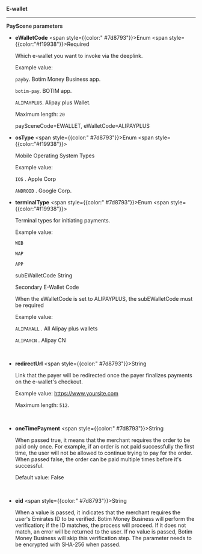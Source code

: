 **E-wallet**

---

**<font color="#333333"> PayScene parameters</font>**

- **eWalletCode** <span style={{color:" #7d8793"}}>Enum</span> <span style={{color:"#f19938"}}>Required</span>

  Which e-wallet you want to invoke via the deeplink. 

  Example value: 

  `payby`. Botim Money Business app.

  `botim-pay`. BOTIM app.

  `ALIPAYPLUS`. Alipay plus Wallet.

  Maximum length: `20`
  
  paySceneCode=EWALLET, eWalletCode=ALIPAYPLUS

- **osType** <span style={{color:" #7d8793"}}>Enum</span> <span style={{color:"#f19938"}}></span>

  Mobile Operating System Types 

  Example value: 

  `IOS` . Apple Corp

  `ANDROID` . Google Corp.
  
- **terminalType** <span style={{color:" #7d8793"}}>Enum</span> <span style={{color:"#f19938"}}></span>

  Terminal types for initiating payments. 

  Example value: 

  `WEB` 

  `WAP` 

  `APP` 

 

  subEWalletCode String 

  Secondary E-Wallet Code 

  When the eWalletCode is set to ALIPAYPLUS, the subEWalletCode must be required

  Example value: 

  `ALIPAYALL` . All Alipay plus wallets 

  `ALIPAYCN` . Alipay CN 


  <br/>

- **redirectUrl** <span style={{color:" #7d8793"}}>String</span>

  Link that the payer will be redirected once the payer finalizes payments on the e-wallet's checkout.

  Example value: https://www.yoursite.com

  Maximum length: `512`.

  <br/>

- **oneTimePayment** <span style={{color:" #7d8793"}}>String</span>

  When passed true, it means that the merchant requires the order to be paid only once. For example, if an order is not paid successfully the first time, the user will not be allowed to continue trying to pay for the order. When passed false, the order can be paid multiple times before it's successful.

  Default value: False
  
  <br/>

- **eid** <span style={{color:" #7d8793"}}>String</span>

  When a value is passed, it indicates that the merchant requires the user's Emirates ID to be verified. Botim Money Business will perform the verification; if the ID matches, the process will proceed. If it does not match, an error will be returned to the user. If no value is passed, Botim Money Business will skip this verification step. The parameter needs to be encrypted with SHA-256 when passed.

  <br/>
